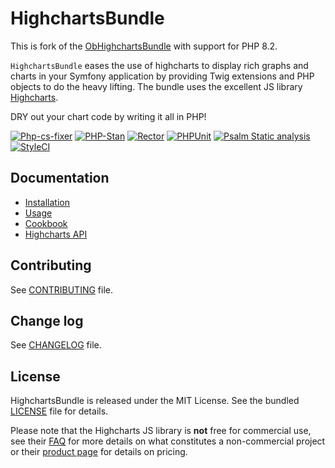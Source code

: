 # HighchartsBundle

This is fork of the [ObHighchartsBundle](https://github.com/marcaube/ObHighchartsBundle) with support for PHP 8.2.

`HighchartsBundle` eases the use of highcharts to display rich graphs and 
charts in your Symfony application by providing Twig extensions and PHP objects
to do the heavy lifting. The bundle uses the excellent JS 
library [Highcharts](https://www.highcharts.com). 


DRY out your chart code by writing it all in PHP!

[![Php-cs-fixer](https://github.com/laurentmuller/HighchartsBundle/actions/workflows/php-cs-fixer.yaml/badge.svg)](https://github.com/laurentmuller/HighchartsBundle/actions/workflows/php-cs-fixer.yaml)
[![PHP-Stan](https://github.com/laurentmuller/HighchartsBundle/actions/workflows/php-stan.yaml/badge.svg)](https://github.com/laurentmuller/HighchartsBundle/actions/workflows/php-stan.yaml)
[![Rector](https://github.com/laurentmuller/HighchartsBundle/actions/workflows/rector.yaml/badge.svg)](https://github.com/laurentmuller/HighchartsBundle/actions/workflows/rector.yaml)
[![PHPUnit](https://github.com/laurentmuller/HighchartsBundle/actions/workflows/php-unit.yaml/badge.svg)](https://github.com/laurentmuller/HighchartsBundle/actions/workflows/php-unit.yaml)
[![Psalm Static analysis](https://github.com/laurentmuller/HighchartsBundle/actions/workflows/psalm.yaml/badge.svg)](https://github.com/laurentmuller/HighchartsBundle/actions/workflows/psalm.yaml)
[![StyleCI](https://github.styleci.io/repos/472412531/shield?branch=master)](https://github.styleci.io/repos/472412531?branch=master)

## Documentation

* [Installation](resources/doc/installation.md)
* [Usage](resources/doc/usage.md)
* [Cookbook](resources/doc/cookbook.md)
* [Highcharts API](http://api.highcharts.com/highcharts)

## Contributing

See [CONTRIBUTING](CONTRIBUTING.md) file.

## Change log

See [CHANGELOG](CHANGELOG.md) file.

## License

HighchartsBundle is released under the MIT License. See the bundled
[LICENSE](LICENSE) file for details.

Please note that the Highcharts JS library is **not** free for commercial use, 
see their [FAQ](http://shop.highsoft.com/faq) for more details on what constitutes a non-commercial
project or their [product page](http://shop.highsoft.com/highcharts.html) for details on pricing.
